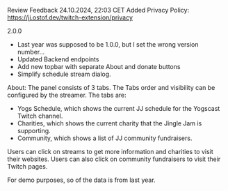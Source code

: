 Review Feedback 24.10.2024, 22:03 CET
Added Privacy Policy: https://jj.ostof.dev/twitch-extension/privacy

2.0.0
- Last year was supposed to be 1.0.0, but I set the wrong version number...
- Updated Backend endpoints
- Add new topbar with separate About and donate buttons
- Simplify schedule stream dialog.

About:
The panel consists of 3 tabs.
The Tabs order and visibility can be configured by the streamer.
The tabs are:
- Yogs Schedule, which shows the current JJ schedule for the Yogscast Twitch channel.
- Charities, which shows the current charity that the Jingle Jam is supporting.
- Community, which shows a list of JJ community fundraisers.

Users can click on streams to get more information 
and charities to visit their websites.
Users can also click on community fundraisers to visit their Twitch pages.

For demo purposes, so of the data is from last year.
